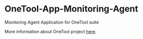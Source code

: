 OneTool-App-Monitoring-Agent
============================

Monitoring Agent Application for OneTool suite

More information about OneTool project [here](https://github.com/OneTool/OneTool-Documentation/blob/master/README.md).
